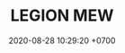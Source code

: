 ---
layout: teamCard3
permalink: /team/:title.html
categories: LA2024JN
maincover: /assets/logos/BDLF.png
puntosLJMAYO24: 17
date: 2020-08-28 10:29:20 +0700
title: LEGION MEW
route: /liga-johto
tag: johto042024
color: black
puntosLJ202404: 12
grupo: sur
background: '#F16C38'
cover: /assets/backCard.png
team: LEGION MEW
ID: LGNM
puntos: 
pj: 
#PARTIDO 1
j1: RONDA 1
p1: LEGIO MEW 
pp1: POA GIRLS
bg1: rock
r1: 
rr1: 
pt1: 
pj1: 
#PARTIDO 2
j2: RONDA 2
p2: MEW 
pp2: TEAM AQUA
bg2: rock
r2: 
rr2: 
pt2: 
pj2: 
#PARTIDO 3
j3: RONDA 3
p3: LEGION MEW
pp3: RISING STARS
bg3:
r3: 
rr3: 
pt3: 
pj3: 
#PARTIDO 4
j4: RONDA 4
p4: LEGION MEW
pp4: IL REBORN
bg4: 
r4: 
rr4: 
pt4: 
pj4: 
#PARTIDO 5
j5: RONDA 5
p5: LEGION MEW
pp5: LOT
bg5: 
r5: 
rr5: 
pt5: 
pj5: 
#PARTIDO 6
j6: RONDA 6
p6: LEGION MEW
pp6: LEGION P&S
bg6: 
r6: 
rr6: 
pt6: 
pj6: 
#PARTIDO 7
j7: RONDA 7
p7:  LEGION MEW
pp7: 7DS
bg7: 
r7: 
rr7: 
pt7: 
pj7: 
#PARTIDO 8
j8: RONDA 8
p8:  LEGION MEW
pp8: EK BLACK
bg8: 
rr8: 
r8: 
pt8: 
pj8: 
#PARTIDO 9
j9: RONDA 9
p9: LEGION MEW
pp9: TSA
bg9:
r9: 
rr9: 
pt9: 
pj9: 
#PARTIDO 10
j10: RONDA 10
p10: LEGION MEW
pp10: STAR-TEC B
bg10: 
r10: 
rr10: 
pt10: 
pj10: 
#PARTIDO 11
j11: RONDA 11
p11: LEGION MEW
pp11: DESCANSO
bg11: 
r11: 
rr11: 
pt11: 
pj11: 
hora: '21:10'
# pj: 11
# pt1: 1
# pt2: 3
# pt3: 2
# pt4: 3
# pt5: 0
# pt6: 3
# pt7: 0
# pt8: 1
# pt9: 0
# pt10: 1
# pt11: 3
# p1: ZODIAC
# r1: 2
# bg1: bg-warning
# rr1: 1
# pp1: DFS DMD
# p2: DFS DMD
# r2: 3
# rr2: 0
# bg2: bg-success
# pp2: MBO
# p3: DFS DMD
# r3: 2
# bg3: bg-info
# rr3: 1
# pp3: LAST BREATH
# p4:  DFS RUBY
# r4: 0
# bg4: bg-success
# rr4: 3
# pp4: DFS DMD
# p5:  no smite
# r5: 3
# bg5: bg-danger
# rr5: 0
# pp5: dfs dmd
# p6: jas
# r6: 0
# rr6: 3
# bg6: bg-success
# pp6: dfs dmd
# p7:  DFS DMD
# r7: 0
# rr7: 2
# bg7: bg-danger
# pp7: SOJ
# p8:  DFS DMD
# r8: 1
# bg8: bg-warning
# rr8: 2
# pp8: T. SATISFACTION
# p9:  DFS DMD
# r9: 0
# bg9: bg-danger
# rr9: 3
# pp9: S. VANGUARD
# p10:  HGO
# r10: 2
# rr10: 1
# bg10: bg-warning
# pp10: DFS DM
# p11: hg regios
# r11: 0
# rr11: 3
# bg11: bg-success
# pp11: dfs dmd
##torneos
rango: ACERO
bg: bg-johto 
torneo1: Lj my24
tps1: IN PROGRESS
tb1: card-johto
timg1: /assets/logos/LIGA-JOHTO.png
---